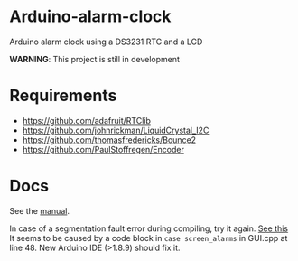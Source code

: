 # Arduino-alarm-clock
Arduino alarm clock using a DS3231 RTC and a LCD

**WARNING**: This project is still in development

# Requirements
- https://github.com/adafruit/RTClib
- https://github.com/johnrickman/LiquidCrystal_I2C
- https://github.com/thomasfredericks/Bounce2
- https://github.com/PaulStoffregen/Encoder

# Docs
See the [manual][manual].

In case of a segmentation fault error during compiling, try it again.
[See this](https://github.com/arduino/Arduino/issues/7949)
It seems to be caused by a code block in `case screen_alarms` in GUI.cpp at
line 48. New Arduino IDE (>1.8.9) should fix it.

[manual]: ./docs/manual.md
